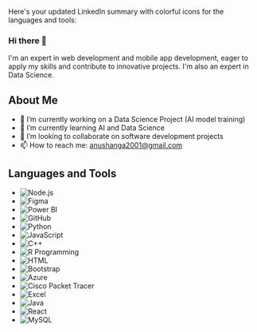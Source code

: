 Here's your updated LinkedIn summary with colorful icons for the languages and tools:

### Hi there 👋
I'm an expert in web development and mobile app development, eager to apply my skills and contribute to innovative projects. I'm also an expert in Data Science.

## About Me

- 🔭 I’m currently working on a Data Science Project (AI model training)
- 🌱 I’m currently learning AI and Data Science
- 👯 I’m looking to collaborate on software development projects
- 📫 How to reach me: anushanga2001@gmail.com

## Languages and Tools

- ![Node.js](https://img.icons8.com/color/48/000000/nodejs.png)
- ![Figma](https://img.icons8.com/color/48/000000/figma.png)
- ![Power BI](https://img.icons8.com/color/48/000000/power-bi.png)
- ![GitHub](https://img.icons8.com/color/48/000000/github.png)
- ![Python](https://img.icons8.com/color/48/000000/python.png)
- ![JavaScript](https://img.icons8.com/color/48/000000/javascript.png)
- ![C++](https://img.icons8.com/color/48/000000/c-plus-plus-logo.png)
- ![R Programming](https://img.icons8.com/color/48/000000/r-project.png)
- ![HTML](https://img.icons8.com/color/48/000000/html-5.png)
- ![Bootstrap](https://img.icons8.com/color/48/000000/bootstrap.png)
- ![Azure](https://img.icons8.com/color/48/000000/azure-1.png)
- ![Cisco Packet Tracer](https://img.icons8.com/color/48/000000/cisco.png)
- ![Excel](https://img.icons8.com/color/48/000000/microsoft-excel-2019.png)
- ![Java](https://img.icons8.com/color/48/000000/java-coffee-cup-logo.png)
- ![React](https://img.icons8.com/color/48/000000/react-native.png)
- ![MySQL](https://img.icons8.com/color/48/000000/mysql-logo.png)

